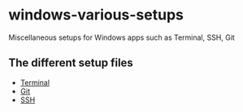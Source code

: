 # windows-various-setups
Miscellaneous setups for Windows apps such as Terminal, SSH, Git

## The different setup files
 - [Terminal](./Setup/windows-terminal-setup.md)
 - [Git](./Setups/install-git.md)
 - [SSH](/Setups/ssh-setup-cmd.md)

